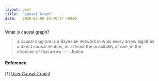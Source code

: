 ```yaml
---
layout: post
title:  "Causal Graph"
date:   2020-03-08 19:46:07 +0800
---
```


What is [causal graph](https://www.wikiwand.com/en/Causal_graph)?

> a causal diagram is a Bayesian network in whic every arrow signifies a direct causal relation, or at least the possibility of one, in the direction of that arrow. --- Judea

#### Reference

[1] [User Causal Graph!](https://towardsdatascience.com/use-causal-graphs-4e3af630cf64)